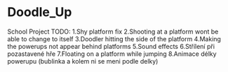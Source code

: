 # Doodle_Up
 School Project
TODO:
      1.Shy platform fix 
      2.Shooting at a platform wont be able to change to itself
      3.Doodler hitting the side of the platform
      4.Making the powerups not appear behind platforms
      5.Sound effects
      6.Střílení při pozastavené hře
      7.Floating on a platform while jumping
      8.Animace délky powerupu (bublinka a kolem ni se meni podle delky)
